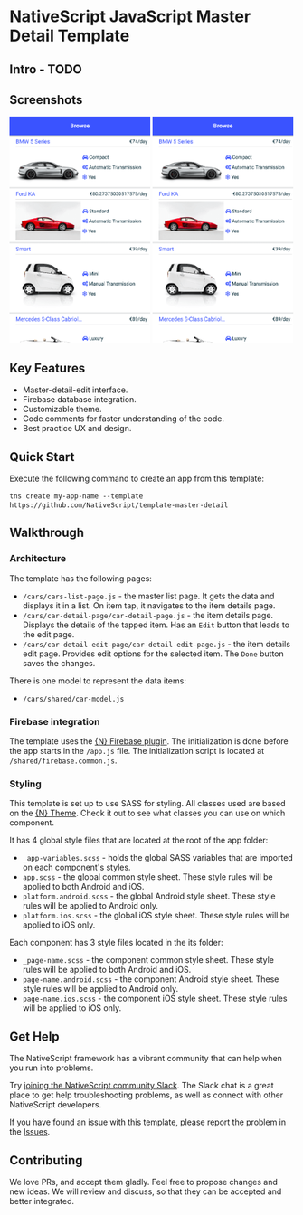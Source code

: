 # NativeScript JavaScript Master Detail Template

## Intro - TODO

## Screenshots
<img src="/tools/assets/master-detail-app-ios.png" height="400" /> <img src="/tools/assets/master-detail-app-android.png" height="400" />

## Key Features
- Master-detail-edit interface.
- Firebase database integration.
- Customizable theme.
- Code comments for faster understanding of the code.
- Best practice UX and design.

## Quick Start
Execute the following command to create an app from this template:

```
tns create my-app-name --template https://github.com/NativeScript/template-master-detail
```

## Walkthrough

### Architecture
The template has the following pages:
- `/cars/cars-list-page.js` - the master list page. It gets the data and displays it in a list. On item tap, it navigates to the item details page.
- `/cars/car-detail-page/car-detail-page.js` - the item details page. Displays the details of the tapped item. Has an `Edit` button that leads to the edit page.
- `/cars/car-detail-edit-page/car-detail-edit-page.js` - the item details edit page. Provides edit options for the selected item. The `Done` button saves the changes.

There is one model to represent the data items:
- `/cars/shared/car-model.js`

### Firebase integration
The template uses the [{N} Firebase plugin](https://github.com/EddyVerbruggen/nativescript-plugin-firebase). The initialization is done before the app starts in the `/app.js` file. The initialization script is located at `/shared/firebase.common.js`.

### Styling
This template is set up to use SASS for styling. All classes used are based on the [{N} Theme](https://docs.nativescript.org/angular/ui/theme.html#theme). Check it out to see what classes you can use on which component.

It has 4 global style files that are located at the root of the app folder:
- `_app-variables.scss` - holds the global SASS variables that are imported on each component's styles.
- `app.scss` - the global common style sheet. These style rules will be applied to both Android and iOS.
- `platform.android.scss` - the global Android style sheet. These style rules will be applied to Android only.
- `platform.ios.scss` - the global iOS style sheet. These style rules will be applied to iOS only.

Each component has 3 style files located in the its folder:
- `_page-name.scss` - the component common style sheet. These style rules will be applied to both Android and iOS.
- `page-name.android.scss` - the component Android style sheet. These style rules will be applied to Android only.
- `page-name.ios.scss` - the component iOS style sheet. These style rules will be applied to iOS only.

## Get Help
The NativeScript framework has a vibrant community that can help when you run into problems.

Try [joining the NativeScript community Slack](http://developer.telerik.com/wp-login.php?action=slack-invitation). The Slack chat is a great place to get help troubleshooting problems, as well as connect with other NativeScript developers.

If you have found an issue with this template, please report the problem in the   [Issues](https://github.com/NativeScript/template-master-detail/issues).

## Contributing

We love PRs, and accept them gladly. Feel free to propose changes and new ideas. We will review and discuss, so that they can be accepted and better integrated.
